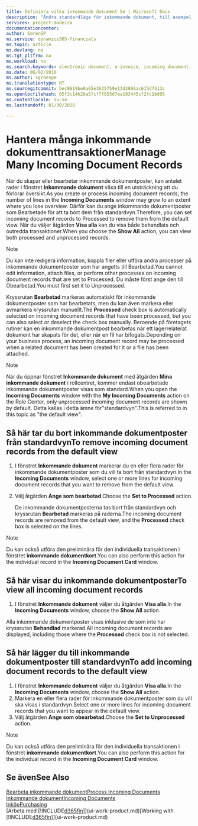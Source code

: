 ```yaml
---
title: Definiera vilka inkommande dokument Se | Microsoft Docs
description: "Ändra standardläge för inkommande dokument, till exempel e-fakturor, förbättra din översikt över bearbetade och obearbetade poster."
services: project-madeira
documentationcenter: 
author: SorenGP
ms.service: dynamics365-financials
ms.topic: article
ms.devlang: na
ms.tgt_pltfrm: na
ms.workload: na
ms.search.keywords: electronic document, e-invoice, incoming document, OCR, ecommerce, document exchange, import invoice
ms.date: 06/02/2016
ms.author: sgroespe
ms.translationtype: HT
ms.sourcegitcommit: bec0619be0a65e3625759e13d2866ac615d7513c
ms.openlocfilehash: 65f3c14b29a5fcf7f855d7ea183445cf2fc1bd95
ms.contentlocale: sv-se
ms.lasthandoff: 01/30/2018

---
```

# <a name="manage-many-incoming-document-records"></a><span data-ttu-id="eb48a-103">Hantera många inkommande dokumenttransaktioner</span><span class="sxs-lookup"><span data-stu-id="eb48a-103">Manage Many Incoming Document Records</span></span>
<span data-ttu-id="eb48a-104">När du skapar eller bearbetar inkommande dokumentposter, kan antalet rader i fönstret **Inkommande dokument** växa till en utsträckning att du förlorar översikt.</span><span class="sxs-lookup"><span data-stu-id="eb48a-104">As you create or process incoming document records, the number of lines in the **Incoming Documents** window may grow to an extent where you lose overview.</span></span> <span data-ttu-id="eb48a-105">Därför kan du ange inkommande dokumentposter som Bearbetade för att ta bort dem från standardvyn.</span><span class="sxs-lookup"><span data-stu-id="eb48a-105">Therefore, you can set incoming document records to Processed to remove them from the default view.</span></span> <span data-ttu-id="eb48a-106">När du väljer åtgärden **Visa alla** kan du visa både behandlats och outredda transaktioner.</span><span class="sxs-lookup"><span data-stu-id="eb48a-106">When you choose the **Show All** action, you can view both processed and unprocessed records.</span></span>

> [!NOTE]  
>   <span data-ttu-id="eb48a-107">Du kan inte redigera information, koppla filer eller utföra andra processer på inkommande dokumentposter som har angetts till Bearbetad.</span><span class="sxs-lookup"><span data-stu-id="eb48a-107">You cannot edit information, attach files, or perform other processes on incoming document records that are set to Processed.</span></span> <span data-ttu-id="eb48a-108">Du måste först ange den till Obearbetad.</span><span class="sxs-lookup"><span data-stu-id="eb48a-108">You must first set it to Unprocessed.</span></span>

<span data-ttu-id="eb48a-109">Kryssrutan **Bearbetad** markeras automatiskt för inkommande dokumentposter som har bearbetats, men du kan även markera eller avmarkera kryssrutan manuellt.</span><span class="sxs-lookup"><span data-stu-id="eb48a-109">The **Processed** check box is automatically selected on incoming document records that have been processed, but you can also select or deselect the check box manually.</span></span> <span data-ttu-id="eb48a-110">Beroende på företagets rutiner kan en inkommande dokumentpost bearbetas när ett lagerrelaterat dokument har skapats för det, eller när en fil har bifogats.</span><span class="sxs-lookup"><span data-stu-id="eb48a-110">Depending on your business process, an incoming document record may be processed when a related document has been created for it or a file has been attached.</span></span>

> [!NOTE]  
>   <span data-ttu-id="eb48a-111">När du öppnar fönstret **Inkommande dokument** med åtgärden **Mina inkommande dokument** i rollcentret, kommer endast obearbetade inkommande dokumentposter visas som standard.</span><span class="sxs-lookup"><span data-stu-id="eb48a-111">When you open the **Incoming Documents** window with the **My Incoming Documents** action on the Role Center, only unprocessed incoming document records are shown by default.</span></span> <span data-ttu-id="eb48a-112">Detta kallas i detta ämne för"standardvyn".</span><span class="sxs-lookup"><span data-stu-id="eb48a-112">This is referred to in this topic as "the default view".</span></span>

## <a name="to-remove-incoming-document-records-from-the-default-view"></a><span data-ttu-id="eb48a-113">Så här tar du bort inkommande dokumentposter från standardvyn</span><span class="sxs-lookup"><span data-stu-id="eb48a-113">To remove incoming document records from the default view</span></span>
1. <span data-ttu-id="eb48a-114">I fönstret **Inkommande dokument** markerar du en eller flera rader för inkommande dokumentposter som du vill ta bort från standardvyn.</span><span class="sxs-lookup"><span data-stu-id="eb48a-114">In the **Incoming Documents** window, select one or more lines for incoming document records that you want to remove from the default view.</span></span>
2. <span data-ttu-id="eb48a-115">Välj åtgärden **Ange som bearbetad**.</span><span class="sxs-lookup"><span data-stu-id="eb48a-115">Choose the **Set to Processed** action.</span></span>

    <span data-ttu-id="eb48a-116">De inkommande dokumentposterna tas bort från standardvyn och kryssrutan **Bearbetad** markeras på raderna.</span><span class="sxs-lookup"><span data-stu-id="eb48a-116">The incoming document records are removed from the default view, and the **Processed** check box is selected on the lines.</span></span>

> [!NOTE]  
>   <span data-ttu-id="eb48a-117">Du kan också utföra den preliminära för den individuella transaktionen i fönstret **inkommande dokumentkort**.</span><span class="sxs-lookup"><span data-stu-id="eb48a-117">You can also perform this action for the individual record in the **Incoming Document Card** window.</span></span>

## <a name="to-view-all-incoming-document-records"></a><span data-ttu-id="eb48a-118">Så här visar du inkommande dokumentposter</span><span class="sxs-lookup"><span data-stu-id="eb48a-118">To view all incoming document records</span></span>
1. <span data-ttu-id="eb48a-119">I fönstret **Inkommande dokument** väljer du åtgärden **Visa alla**.</span><span class="sxs-lookup"><span data-stu-id="eb48a-119">In the **Incoming Documents** window, choose the **Show All** action.</span></span>

<span data-ttu-id="eb48a-120">Alla inkommande dokumentposter visas inklusive de som inte har kryssrutan **Behandlad** markerad.</span><span class="sxs-lookup"><span data-stu-id="eb48a-120">All incoming document records are displayed, including those where the **Processed** check box is not selected.</span></span>

## <a name="to-add-incoming-document-records-to-the-default-view"></a><span data-ttu-id="eb48a-121">Så här lägger du till inkommande dokumentposter till standardvyn</span><span class="sxs-lookup"><span data-stu-id="eb48a-121">To add incoming document records to the default view</span></span>
1. <span data-ttu-id="eb48a-122">I fönstret **Inkommande dokument** väljer du åtgärden **Visa alla**.</span><span class="sxs-lookup"><span data-stu-id="eb48a-122">In the **Incoming Documents** window, choose the **Show All** action.</span></span>
2. <span data-ttu-id="eb48a-123">Markera en eller flera rader för inkommande dokumentposter som du vill ska visas i standardvyn.</span><span class="sxs-lookup"><span data-stu-id="eb48a-123">Select one or more lines for incoming document records that you want to appear in the default view.</span></span>
3. <span data-ttu-id="eb48a-124">Välj åtgärden **Ange som obearbetad**.</span><span class="sxs-lookup"><span data-stu-id="eb48a-124">Choose the **Set to Unprocessed** action.</span></span>  

> [!NOTE]  
>   <span data-ttu-id="eb48a-125">Du kan också utföra den preliminära för den individuella transaktionen i fönstret **inkommande dokumentkort**.</span><span class="sxs-lookup"><span data-stu-id="eb48a-125">You can also perform this action for the individual record in the **Incoming Document Card** window.</span></span>

## <a name="see-also"></a><span data-ttu-id="eb48a-126">Se även</span><span class="sxs-lookup"><span data-stu-id="eb48a-126">See Also</span></span>
[<span data-ttu-id="eb48a-127">Bearbeta inkommande dokument</span><span class="sxs-lookup"><span data-stu-id="eb48a-127">Process Incoming Documents</span></span>](across-process-income-documents.md)  
[<span data-ttu-id="eb48a-128">Inkommande dokument</span><span class="sxs-lookup"><span data-stu-id="eb48a-128">Incoming Documents</span></span>](across-income-documents.md)  
[<span data-ttu-id="eb48a-129">Inköp</span><span class="sxs-lookup"><span data-stu-id="eb48a-129">Purchasing</span></span>](purchasing-manage-purchasing.md)  
<span data-ttu-id="eb48a-130">[Arbeta med [!INCLUDE[d365fin](includes/d365fin_md.md)]](ui-work-product.md)</span><span class="sxs-lookup"><span data-stu-id="eb48a-130">[Working with [!INCLUDE[d365fin](includes/d365fin_md.md)]](ui-work-product.md)</span></span>

